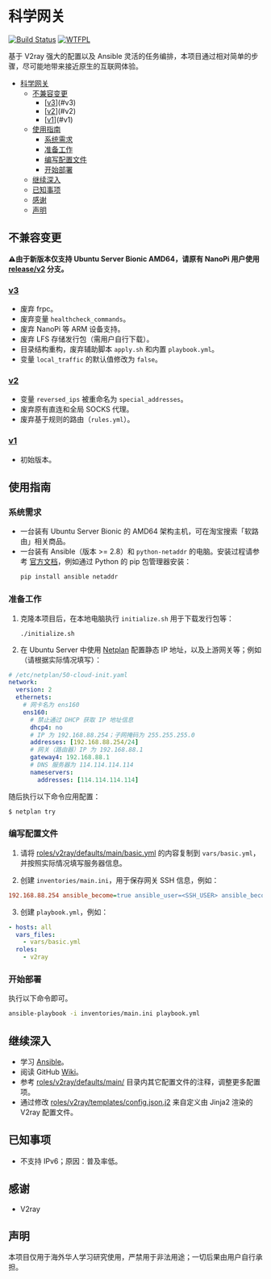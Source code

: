 # 科学网关

[![Build Status](https://travis-ci.com/wi1dcard/kexue-gateway.svg?token=FFy2KXZmvw6M3U6ihiAo&branch=master)](https://travis-ci.com/wi1dcard/kexue-gateway)
[![WTFPL](http://www.wtfpl.net/wp-content/uploads/2012/12/wtfpl-badge-2.png)](http://www.wtfpl.net/)

基于 V2ray 强大的配置以及 Ansible 灵活的任务编排，本项目通过相对简单的步骤，尽可能地带来接近原生的互联网体验。

- [科学网关](#%e7%a7%91%e5%ad%a6%e7%bd%91%e5%85%b3)
  - [不兼容变更](#%e4%b8%8d%e5%85%bc%e5%ae%b9%e5%8f%98%e6%9b%b4)
    - [[v3]](#v3)
    - [[v2]](#v2)
    - [[v1]](#v1)
  - [使用指南](#%e4%bd%bf%e7%94%a8%e6%8c%87%e5%8d%97)
    - [系统需求](#%e7%b3%bb%e7%bb%9f%e9%9c%80%e6%b1%82)
    - [准备工作](#%e5%87%86%e5%a4%87%e5%b7%a5%e4%bd%9c)
    - [编写配置文件](#%e7%bc%96%e5%86%99%e9%85%8d%e7%bd%ae%e6%96%87%e4%bb%b6)
    - [开始部署](#%e5%bc%80%e5%a7%8b%e9%83%a8%e7%bd%b2)
  - [继续深入](#%e7%bb%a7%e7%bb%ad%e6%b7%b1%e5%85%a5)
  - [已知事项](#%e5%b7%b2%e7%9f%a5%e4%ba%8b%e9%a1%b9)
  - [感谢](#%e6%84%9f%e8%b0%a2)
  - [声明](#%e5%a3%b0%e6%98%8e)

## 不兼容变更

**⚠️由于新版本仅支持 Ubuntu Server Bionic AMD64，请原有 NanoPi 用户使用 [release/v2][v2] 分支。**

### [v3]

- 废弃 frpc。
- 废弃变量 `healthcheck_commands`。
- 废弃 NanoPi 等 ARM 设备支持。
- 废弃 LFS 存储发行包（需用户自行下载）。
- 目录结构重构，废弃辅助脚本 `apply.sh` 和内置 `playbook.yml`。
- 变量 `local_traffic` 的默认值修改为 `false`。

### [v2]

- 变量 `reversed_ips` 被重命名为 `special_addresses`。
- 废弃原有直连和全局 SOCKS 代理。
- 废弃基于规则的路由（`rules.yml`）。

### [v1]

- 初始版本。

[v1]: https://github.com/wi1dcard/kexue-gateway/tree/release/v1
[v2]: https://github.com/wi1dcard/kexue-gateway/tree/release/v2
[v3]: https://github.com/wi1dcard/kexue-gateway/tree/release/v3

## 使用指南

### 系统需求

- 一台装有 Ubuntu Server Bionic 的 AMD64 架构主机，可在淘宝搜索「软路由」相关商品。
- 一台装有 Ansible（版本 >= 2.8）和 `python-netaddr` 的电脑。安装过程请参考 [官方文档](https://docs.ansible.com/ansible/latest/installation_guide/intro_installation.html)，例如通过 Python 的 pip 包管理器安装：
    ```bash
    pip install ansible netaddr
    ```

### 准备工作

1. 克隆本项目后，在本地电脑执行 `initialize.sh` 用于下载发行包等：
    ```
    ./initialize.sh
    ```

2. 在 Ubuntu Server 中使用 [Netplan](https://netplan.io/) 配置静态 IP 地址，以及上游网关等；例如（请根据实际情况填写）：

```yaml
# /etc/netplan/50-cloud-init.yaml
network:
  version: 2
  ethernets:
    # 网卡名为 ens160
    ens160:
      # 禁止通过 DHCP 获取 IP 地址信息
      dhcp4: no
      # IP 为 192.168.88.254；子网掩码为 255.255.255.0
      addresses: [192.168.88.254/24]
      # 网关（路由器）IP 为 192.168.88.1
      gateway4: 192.168.88.1
      # DNS 服务器为 114.114.114.114
      nameservers:
        addresses: [114.114.114.114]
```

随后执行以下命令应用配置：

```bash
$ netplan try
```

### 编写配置文件

1. 请将 [roles/v2ray/defaults/main/basic.yml](roles/v2ray/defaults/main/basic.yml) 的内容复制到 `vars/basic.yml`，并按照实际情况填写服务器信息。

2. 创建 `inventories/main.ini`，用于保存网关 SSH 信息，例如：

```ini
192.168.88.254 ansible_become=true ansible_user=<SSH_USER> ansible_become_pass=<SUDO_PASSWORD>
```

3. 创建 `playbook.yml`，例如：

```yaml
- hosts: all
  vars_files:
    - vars/basic.yml
  roles:
    - v2ray
```

### 开始部署

执行以下命令即可。

```bash
ansible-playbook -i inventories/main.ini playbook.yml
```

## 继续深入

- 学习 [Ansible](https://docs.ansible.com)。
- 阅读 GitHub [Wiki](https://github.com/wi1dcard/kexue-gateway/wiki)。
- 参考 [roles/v2ray/defaults/main/](roles/v2ray/defaults/main/) 目录内其它配置文件的注释，调整更多配置项。
- 通过修改 [roles/v2ray/templates/config.json.j2](roles/v2ray/templates/config.json.j2) 来自定义由 Jinja2 渲染的 V2ray 配置文件。

## 已知事项

- 不支持 IPv6；原因：普及率低。

## 感谢

- V2ray

## 声明

本项目仅用于海外华人学习研究使用，严禁用于非法用途；一切后果由用户自行承担。
